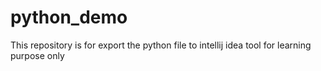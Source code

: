 # python_demo
This repository is for export the python file to intellij idea tool for learning purpose only
